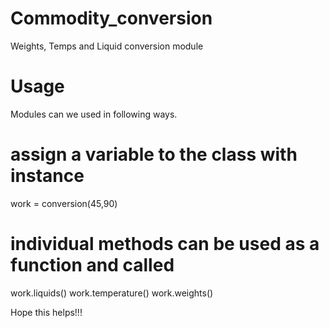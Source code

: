 # Commodity_conversion
Weights, Temps and Liquid conversion module

# Usage
Modules can we used in following ways.

# assign a variable to the class with instance
work = conversion(45,90)
# individual methods can be used as a function and called 
work.liquids() 
work.temperature()
work.weights()



Hope this helps!!!

